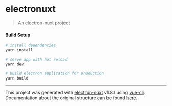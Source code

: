 # electronuxt

> An electron-nuxt project

#### Build Setup

``` bash
# install dependencies
yarn install

# serve app with hot reload
yarn dev

# build electron application for production
yarn build

```

---

This project was generated with [electron-nuxt](https://github.com/michalzaq12/electron-nuxt) v1.8.1 using [vue-cli](https://github.com/vuejs/vue-cli). Documentation about the original structure can be found [here](https://github.com/michalzaq12/electron-nuxt/blob/master/README.md).
